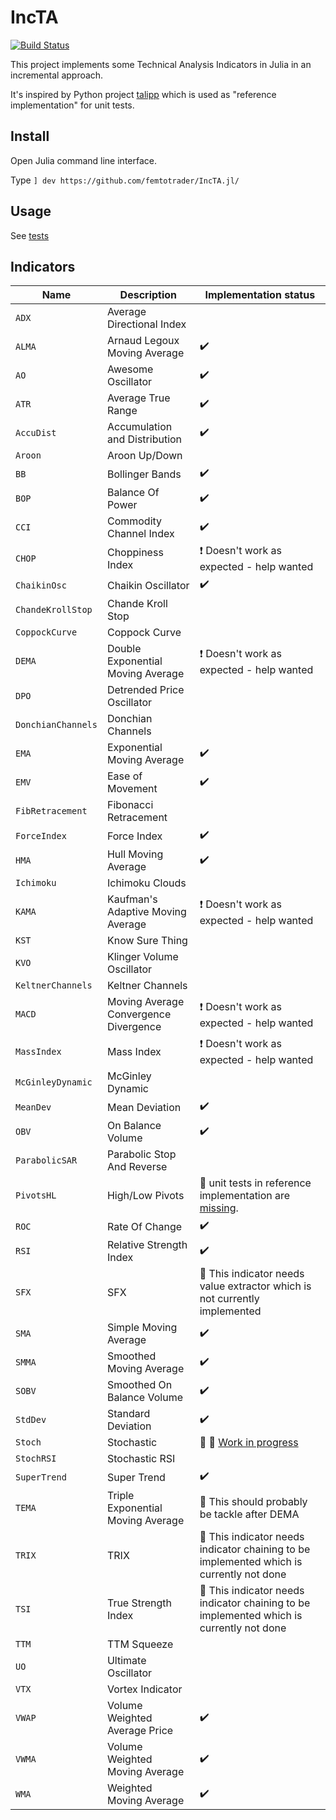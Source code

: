 # IncTA

[![Build Status](https://github.com/femtotrader/IncTA.jl/actions/workflows/CI.yml/badge.svg?branch=master)](https://github.com/femtotrader/IncTA.jl/actions/workflows/CI.yml?query=branch%3Amaster)

This project implements some Technical Analysis Indicators in Julia in an incremental approach.

It's inspired by Python project [talipp](https://github.com/nardew/talipp) which is used as "reference implementation" for unit tests.

## Install
Open Julia command line interface.

Type `] dev https://github.com/femtotrader/IncTA.jl/`

## Usage

See [tests](test/)

## Indicators

| Name | Description | Implementation status |
| --- | --- | --- |
| `ADX` | Average Directional Index |
| `ALMA` | Arnaud Legoux Moving Average | :heavy_check_mark:
| `AO` | Awesome Oscillator | :heavy_check_mark:
| `ATR` | Average True Range | :heavy_check_mark:
| `AccuDist` | Accumulation and Distribution | :heavy_check_mark:
| `Aroon` | Aroon Up/Down |
| `BB` | Bollinger Bands | :heavy_check_mark:
| `BOP` | Balance Of Power | :heavy_check_mark:
| `CCI` | Commodity Channel Index | :heavy_check_mark:
| `CHOP` | Choppiness Index | :heavy_exclamation_mark: Doesn't work as expected - help wanted
| `ChaikinOsc` | Chaikin Oscillator | :heavy_check_mark:
| `ChandeKrollStop` | Chande Kroll Stop |
| `CoppockCurve` | Coppock Curve |
| `DEMA` | Double Exponential Moving Average | :heavy_exclamation_mark: Doesn't work as expected - help wanted
| `DPO` | Detrended Price Oscillator |
| `DonchianChannels` | Donchian Channels |
| `EMA` | Exponential Moving Average | :heavy_check_mark:
| `EMV` | Ease of Movement | :heavy_check_mark:
| `FibRetracement` | Fibonacci Retracement |
| `ForceIndex` | Force Index | :heavy_check_mark:
| `HMA` | Hull Moving Average | :heavy_check_mark:
| `Ichimoku` | Ichimoku Clouds |
| `KAMA` | Kaufman's Adaptive Moving Average | :heavy_exclamation_mark: Doesn't work as expected - help wanted
| `KST` | Know Sure Thing |
| `KVO` | Klinger Volume Oscillator |
| `KeltnerChannels` | Keltner Channels |
| `MACD` | Moving Average Convergence Divergence | :heavy_exclamation_mark: Doesn't work as expected - help wanted
| `MassIndex` | Mass Index | :heavy_exclamation_mark: Doesn't work as expected - help wanted
| `McGinleyDynamic` | McGinley Dynamic |
| `MeanDev` | Mean Deviation | :heavy_check_mark:
| `OBV` | On Balance Volume | :heavy_check_mark:
| `ParabolicSAR` | Parabolic Stop And Reverse |
| `PivotsHL` | High/Low Pivots | :construction: unit tests in reference implementation are [missing](https://github.com/nardew/talipp/issues/85).
| `ROC` | Rate Of Change | :heavy_check_mark:
| `RSI` | Relative Strength Index | :heavy_check_mark:
| `SFX` | SFX | :construction: This indicator needs value extractor which is not currently implemented
| `SMA` | Simple Moving Average | :heavy_check_mark:
| `SMMA` | Smoothed Moving Average | :heavy_check_mark:
| `SOBV` | Smoothed On Balance Volume | :heavy_check_mark:
| `StdDev` | Standard Deviation | :heavy_check_mark:
| `Stoch` | Stochastic | :christmas_tree: :construction:  [Work in progress](https://discourse.julialang.org/t/incremental-technical-analysis-indicators/107844/5)
| `StochRSI` | Stochastic RSI |
| `SuperTrend` | Super Trend | :heavy_check_mark:
| `TEMA` | Triple Exponential Moving Average | :construction: This should probably be tackle after DEMA
| `TRIX` | TRIX | :construction: This indicator needs indicator chaining to be implemented which is currently not done
| `TSI` | True Strength Index | :construction: This indicator needs indicator chaining to be implemented which is currently not done
| `TTM` | TTM Squeeze |
| `UO` | Ultimate Oscillator |
| `VTX` | Vortex Indicator |
| `VWAP` |  Volume Weighted Average Price | :heavy_check_mark:
| `VWMA` | Volume Weighted Moving Average | :heavy_check_mark:
| `WMA` | Weighted Moving Average | :heavy_check_mark:
